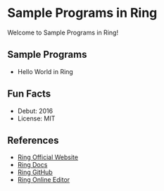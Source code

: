 # Sample Programs in Ring

Welcome to Sample Programs in Ring!

## Sample Programs

- Hello World in Ring

## Fun Facts

- Debut: 2016
- License: MIT

## References

- [Ring Official Website](http://ring-lang.net/)
- [Ring Docs](http://ring-lang.sourceforge.net/doc1.7/index.html)
- [Ring GitHub](https://github.com/ring-lang/ring)
- [Ring Online Editor](http://ring-lang.sourceforge.net/cgi-bin/ringlang.cgi)
